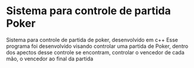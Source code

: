 # Sistema para controle de partida Poker
Sistema para controle de partida de poker, desenvolvido em c++
Esse programa foi desenvolvido visando controlar uma partida de Poker, dentro dos apectos desse controle se encontram, controlar o vencedor de cada mão, o vencedor ao 
final da partida
